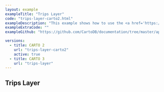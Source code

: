 ```yaml
---
layout: example
exampleTitle: "Trips Layer"
code: "trips-layer-carto2.html"
exampleDescription: "This example shows how to use the <a href='https://deck.gl/docs/api-reference/geo-layers/trips-layer' target='_blank'>TripsLayer</a> to render animated paths that represent vehicle trips."
exampleExtraCode: ""
exampleGithub: "https://github.com/CartoDB/documentation/tree/master/app/content/deck-gl/examples/advanced-examples/trips-layer-carto2.html"

versions:
  - title: CARTO 2
    url: "trips-layer-carto2"
    active: true
  - title: CARTO 3
    url: "trips-layer"
---
```

## Trips Layer